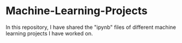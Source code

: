 # Machine-Learning-Projects
In this repository, I have shared the "ipynb" files of different machine learning projects I have worked on.
